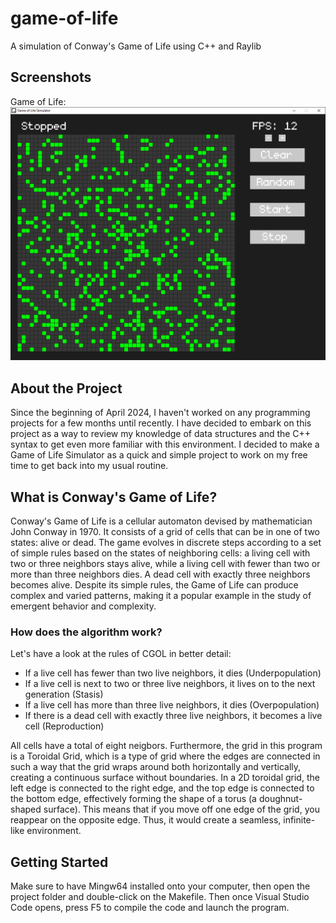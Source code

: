 # game-of-life

A simulation of Conway's Game of Life using C++ and Raylib

## Screenshots

<p width="600">
  Game of Life:
  </br>
    <img src="https://github.com/FarazSiddi/game-of-life/blob/master/images/cgol.png" alt="cgol" width="600" >
</p>

## About the Project

Since the beginning of April 2024, I haven't worked on any programming projects for a few months until recently. I have decided to embark on this project as a way to review my knowledge of data structures and the C++ syntax to get even more familiar with this environment. I decided to make a Game of Life Simulator as a quick and simple project to work on my free time to get back into my usual routine.

## What is Conway's Game of Life?

Conway's Game of Life is a cellular automaton devised by mathematician John Conway in 1970. It consists of a grid of cells that can be in one of two states: alive or dead. The game evolves in discrete steps according to a set of simple rules based on the states of neighboring cells: a living cell with two or three neighbors stays alive, while a living cell with fewer than two or more than three neighbors dies. A dead cell with exactly three neighbors becomes alive. Despite its simple rules, the Game of Life can produce complex and varied patterns, making it a popular example in the study of emergent behavior and complexity.

### How does the algorithm work?

Let's have a look at the rules of CGOL in better detail:

- If a live cell has fewer than two live neighbors, it dies (Underpopulation)
- If a live cell is next to two or three live neighbors, it lives on to the next generation (Stasis)
- If a live cell has more than three live neighbors, it dies (Overpopulation)
- If there is a dead cell with exactly three live neighbors, it becomes a live cell (Reproduction)

All cells have a total of eight neigbors. Furthermore, the grid in this program is a Toroidal Grid, which is a type of grid where the edges are connected in such a way that the grid wraps around both horizontally and vertically, creating a continuous surface without boundaries. In a 2D toroidal grid, the left edge is connected to the right edge, and the top edge is connected to the bottom edge, effectively forming the shape of a torus (a doughnut-shaped surface). This means that if you move off one edge of the grid, you reappear on the opposite edge. Thus, it would create a seamless, infinite-like environment.

## Getting Started

Make sure to have Mingw64 installed onto your computer, then open the project folder and double-click on the Makefile. Then once Visual Studio Code opens, press F5 to compile the code and launch the program.

